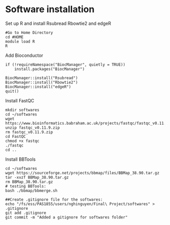 
# Software installation

Set up R and install Rsubread Rbowtie2 and edgeR
```
#Go to Home Directory
cd #HOME
module load R
R
```

Add Bioconductor
```
if (!requireNamespace("BiocManager", quietly = TRUE))
    install.packages("BiocManager")

BiocManager::install("Rsubread")
BiocManager::install("Rbowtie2")
BiocManager::install("edgeR")
quit()
```
Install FastQC
```
mkdir softwares
cd ~/softwares
wget https://www.bioinformatics.babraham.ac.uk/projects/fastqc/fastqc_v0.11.9.zip
unzip fastqc_v0.11.9.zip
rm fastqc_v0.11.9.zip
cd FastQC
chmod +x fastqc
./fastqc
cd ..
```
Install BBTools
```
cd ~/softwares
wget https://sourceforge.net/projects/bbmap/files/BBMap_38.90.tar.gz
tar -xvzf BBMap_38.90.tar.gz
rm BBMap_38.90.tar.gz
# testing BBTools:
bash ./bbmap/bbmerge.sh

##Create .gitignore file for the softwares:
echo "/fs/ess/PAS1855/users/nghinguyen/Final\ Project/softwares" > .gitignore
git add .gitignore
git commit -m "Added a gitignore for softwares folder"

```

